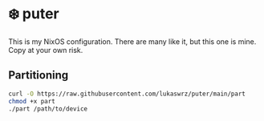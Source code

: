 # ❄️ puter

This is my NixOS configuration. There are many like it, but this one is mine. Copy at your own risk.

## Partitioning

```bash
curl -O https://raw.githubusercontent.com/lukaswrz/puter/main/part
chmod +x part
./part /path/to/device
```

